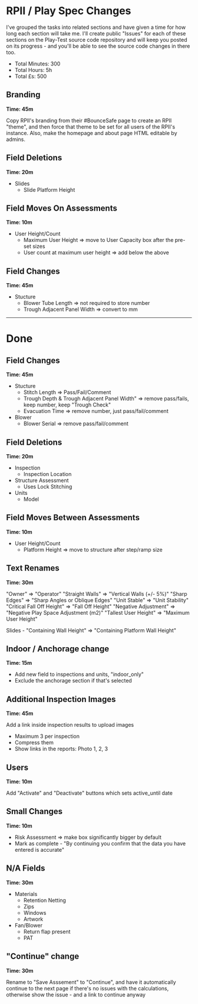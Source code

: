 # RPII / Play Spec Changes

I've grouped the tasks into related sections and have given a time for how long each section will take me. I'll create public "Issues" for each of these sections on the Play-Test source code repository and will keep you posted on its progress - and you'll be able to see the source code changes in there too.

- Total Minutes: 300
- Total Hours: 5h
- Total £s: 500

## Branding

**Time: 45m**

Copy RPII's branding from their #BounceSafe page to create an RPII "theme", and then force that theme to be set for all users of the RPII's instance. Also, make the homepage and about page HTML editable by admins.

## Field Deletions

**Time: 20m**

- Slides
  - Slide Platform Height

## Field Moves On Assessments

**Time: 10m**

- User Height/Count
  - Maximum User Height => move to User Capacity box after the pre-set sizes
  - User count at maximum user height => add below the above

## Field Changes

**Time: 45m**

- Stucture
  - Blower Tube Length => not required to store number
  - Trough Adjacent Panel Width => convert to mm

---

# Done

## Field Changes

**Time: 45m**

- Stucture
  - Stitch Length => Pass/Fail/Comment
  - Trough Depth & Trough Adjacent Panel Width" => remove pass/fails, keep number, keep "Trough Check"
  - Evacuation Time => remove number, just pass/fail/comment
- Blower
  - Blower Serial => remove pass/fail/comment

## Field Deletions

**Time: 20m**

- Inspection
  - Inspection Location
- Structure Assessment
  - Uses Lock Stitching
- Units
  - Model

## Field Moves Between Assessments

**Time: 10m**

- User Height/Count
  - Platform Height => move to structure after step/ramp size

## Text Renames

**Time: 30m**

"Owner" => "Operator"
"Straight Walls" => "Vertical Walls (+/- 5%)"
"Sharp Edges" => "Sharp Angles or Oblique Edges"
"Unit Stable" => "Unit Stability"
"Critical Fall Off Height" => "Fall Off Height"
"Negative Adjustment" => "Negative Play Space Adjustment (m2)"
"Tallest User Height" => "Maximum User Height"

Slides - "Containing Wall Height" => "Containing Platform Wall Height"

## Indoor / Anchorage change

**Time: 15m**

- Add new field to inspections and units, "indoor_only"
- Exclude the anchorage section if that's selected

## Additional Inspection Images

**Time: 45m**

Add a link inside inspection results to upload images

- Maximum 3 per inspection
- Compress them
- Show links in the reports: Photo 1, 2, 3

## Users

**Time: 10m**

Add "Activate" and "Deactivate" buttons which sets active_until date

## Small Changes

**Time: 10m**

- Risk Assessment => make box significantly bigger by default
- Mark as complete - "By continuing you confirm that the data you have entered is accurate"

## N/A Fields

**Time: 30m**

- Materials
  - Retention Netting
  - Zips
  - Windows
  - Artwork
- Fan/Blower
  - Return flap present
  - PAT

## "Continue" change

**Time: 30m**

Rename to "Save Asssement" to "Continue", and have it automatically continue to the next page if there's no issues with the calculations, otherwise show the issue - and a link to continue anyway
